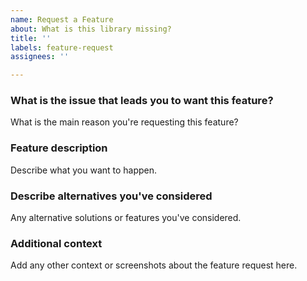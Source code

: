 ```yaml
---
name: Request a Feature
about: What is this library missing?
title: ''
labels: feature-request
assignees: ''

---
```


### What is the issue that leads you to want this feature?
What is the main reason you're requesting this feature?

### Feature description
Describe what you want to happen.

### Describe alternatives you've considered
Any alternative solutions or features you've considered.

### Additional context
Add any other context or screenshots about the feature request here.

